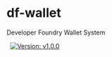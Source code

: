 # df-wallet

Developer Foundry Wallet System

&nbsp;
[![Version: v1.0.0](https://img.shields.io/badge/api-v1.0.0-blue?style=flat&logo=money)](CHANGELOG.md)
